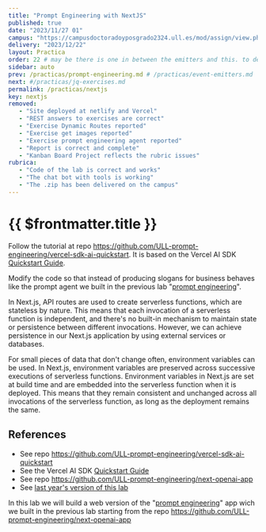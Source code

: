 ```yaml
---
title: "Prompt Engineering with NextJS"
published: true
date: "2023/11/27 01"
campus: "https://campusdoctoradoyposgrado2324.ull.es/mod/assign/view.php?id=4075&forceview=1"
delivery: "2023/12/22"
layout: Practica
order: 22 # may be there is one in between the emitters and this. to decide
sidebar: auto
prev: /practicas/prompt-engineering.md # /practicas/event-emitters.md
next: #/practicas/jq-exercises.md
permalink: /practicas/nextjs
key: nextjs
removed:
   - "Site deployed at netlify and Vercel"
   - "REST answers to exercises are correct"
   - "Exercise Dynamic Routes reported"
   - "Exercise get images reported"
   - "Exercise prompt engineering agent reported"
   - "Report is correct and complete"
   - "Kanban Board Project reflects the rubric issues"
rubrica:
   - "Code of the lab is correct and works"
   - "The chat bot with tools is working"
   - "The .zip has been delivered on the campus"
---
```

# {{ $frontmatter.title }}

Follow the tutorial at repo <https://github.com/ULL-prompt-engineering/vercel-sdk-ai-quickstart>. 
It is based on the Vercel AI SDK [Quickstart Guide](https://sdk.vercel.ai/docs/getting-started).

Modify the code so that instead of producing slogans for business behaves like the prompt agent we built in the previous lab "[prompt engineering](/practicas/prompt-engineering)". 

In Next.js, API routes are used to create serverless functions, which are stateless by nature. This means that each invocation of a serverless function is independent, and there's no built-in mechanism to maintain state or persistence between different invocations. However, we can achieve persistence in our Next.js application by using external services or databases. 

For small pieces of data that don't change often, environment variables can be used.
In Next.js, environment variables are preserved across successive executions of serverless functions. Environment variables in Next.js are set at build time and are embedded into the serverless function when it is deployed. This means that they remain consistent and unchanged across all invocations of the serverless function, as long as the deployment remains the same.

## References

- See repo <https://github.com/ULL-prompt-engineering/vercel-sdk-ai-quickstart>
- See the Vercel AI SDK [Quickstart Guide](https://sdk.vercel.ai/docs/getting-started)
- See repo <https://github.com/ULL-prompt-engineering/next-openai-app>
- See [last year's version of this lab](/assets/practicas/nextjs/nextjs-2022)
  
In this lab we will build a web version of the "[prompt engineering](/practicas/prompt-engineering)" app wich we built in the previous lab starting from the repo 
<https://github.com/ULL-prompt-engineering/next-openai-app>
